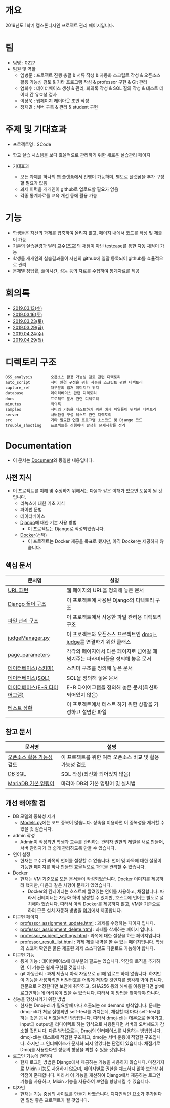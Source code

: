 # 개요
2019년도 1학기 캡스톤디자인 프로젝트 관리 페이지입니다.

# 팀
- 팀명 : 0227
- 팀원 및 역할
    - 임병준 : 프로젝트 진행 총괄 & 서류 작성 & 자동화 스크립트 작성 & 오픈소스 활용 가능성 검토 & 기타 프로그램 작성 & professor 구현 & Git 관리
    - 염희수 : 데이터베이스 생성 & 관리, 회의록 작성 & SQL 질의 작성 & 테스트 데이터 간 유효성 검사
    - 이상욱 : 웹페이지 레이아웃 초안 작성
    - 정재민 : 서버 구축 & 관리 & student 구현

# 주제 및 기대효과
  - 프로젝트명 : SCode
  - 학교 실습 시스템을 보다 효율적으로 관리하기 위한 새로운 실습관리 페이지
  
  - 기대효과
    - 모든 과제를 하나의 웹 플랫폼에서 진행이 가능하며, 별도로 플랫폼을 추가 구성할 필요가 없음
    - 과제 이력을 개개인이 github로 업로드할 필요가 없음
    - 각종 통계자료를 교육 개선 등에 활용 가능
  
# 기능  
  - 학생들은 자신의 과제를 압축하여 올리지 않고, 페이지 내에서 코드를 작성 및 제출이 가능
  - 기존의 실습환경과 달리 교수(조교)의 채점이 아닌 testcase를 통한 자동 채점이 가능
  - 학생들 개개인의 실습결과물이 자신의 github에 일괄 등록되어 github를 효율적으로 관리
  - 문제별 정답률, 풀이시간, 성능 등의 자료를 수집하여 통계자료를 제공
    
# 회의록 
- [2019.03.13(수)](https://github.com/BJ-Lim/Capstone_Design/tree/master/minutes/1.md)
- [2019.03.16(토)](https://github.com/BJ-Lim/Capstone_Design/tree/master/minutes/2.md)
- [2019.03.23(토)](https://github.com/BJ-Lim/Capstone_Design/tree/master/minutes/3.md)
- [2019.03.29(금)](https://github.com/BJ-Lim/Capstone_Design/tree/master/minutes/4.md)
- [2019.04.24(수)](https://github.com/BJ-Lim/Capstone_Design/tree/master/minutes/5.md)
- [2019.04.29(월)](https://github.com/BJ-Lim/Capstone_Design/tree/master/minutes/6.md)

# 디렉토리 구조
```
OSS_analysis        오픈소스 활용 가능성 검토 관련 디렉토리
auto_script         서버 환경 구성을 위한 자동화 스크립트 관련 디렉토리
capture_ref         대부분의 캡쳐 이미지가 위치
database            데이터베이스 관련 디렉토리
docs                프로젝트 문서 관련 디렉토리
minutes             회의록
samples             서버의 기능을 테스트하기 위한 예제 파일들이 위치한 디렉토리
server              서버환경 구성 테스트 관련 디렉토리
src                 기타 필요한 연결 프로그램 소스코드 및 Django 코드
trouble_shooting    프로젝트를 진행하며 발생한 문제사항들 정리
```

# Documentation
- 이 문서는 [Document](https://github.com/BJ-Lim/Capstone_Design/tree/master/docs)와 동일한 내용입니다.

## 사전 지식
- 이 프로젝트를 이해 및 수정하기 위해서는 다음과 같은 이해가 있으면 도움이 될 것입니다.
  - 리눅스에 대한 기초 지식
  - 파이썬 문법
  - 데이터베이스
  - [Django](https://github.com/BJ-Lim/Frameworks/blob/master/Django.md)에 대한 기본 사용 방법
    - 이 프로젝트는 Django로 작성되었습니다.
  - [Docker](https://github.com/BJ-Lim/Frameworks/blob/master/Docker.md)(선택)
    - 이 프로젝트는 Docker 제공을 목표로 했지만, 아직 Docker는 제공하지 않습니다.

## 핵심 문서
문서명 | 설명
---- | ----
[URL 패턴](https://github.com/BJ-Lim/Capstone_Design/blob/master/docs/URL_pattern.md) | 웹 페이지의 URL을 정의해 놓은 문서
[Django 폴더 구조](https://github.com/BJ-Lim/Capstone_Design/blob/master/docs/directory_structure.md) | 이 프로젝트에 사용된 Django의 디렉토리 구조
[파일 관리 구조](https://github.com/BJ-Lim/Capstone_Design/blob/master/docs/directory_structure) | 이 프로젝트에서 사용한 파일 관리용 디렉토리 구조
[judgeManager.py](https://github.com/BJ-Lim/Capstone_Design/blob/master/docs/judgeManager.md) | 이 프로젝트와 오픈소스 프로젝트인 [dmoj-judge](https://github.com/DMOJ/judge)를 연결하기 위한 클래스
[page_parameters](https://github.com/BJ-Lim/Capstone_Design/blob/master/docs/page_parameters.md) | 각각의 페이지에서 다른 페이지로 넘어갈 때 넘겨주는 파라미터들을 정의해 놓은 문서
[데이터베이스(스키마)](https://github.com/BJ-Lim/Capstone_Design/blob/master/database/database.md) | 스키마 구조를 정의해 놓은 문서
[데이터베이스(SQL)](https://github.com/BJ-Lim/Capstone_Design/tree/master/database) | SQL을 정의해 놓은 문서
[데이터베이스(E-R 다이어그램)](https://github.com/BJ-Lim/Capstone_Design/blob/master/database/ERD_0227_v3.PNG) | E-R 다이어그램을 정의해 놓은 문서(최신화 되어있지 않음)
[테스트 상황](https://github.com/BJ-Lim/Capstone_Design/blob/master/docs/test.md) | 이 프로젝트에서 테스트 하기 위한 상황을 가정하고 설명한 파일

## 참고 문서
문서명 | 설명
---- | ----
[오픈소스 활용 가능성 검토](https://github.com/BJ-Lim/Capstone_Design/tree/master/OSS_analysis) | 이 프로젝트를 위한 여러 오픈소스 비교 및 활용 가능성 검토
[DB SQL](https://github.com/BJ-Lim/Capstone_Design/tree/master/database) | SQL 작성(최신화 되어있지 않음)
[MariaDB 기본 명령어](https://github.com/BJ-Lim/Capstone_Design/blob/master/database/db_command.md) | 마리아 DB의 기본 명령어 및 설치법

## 개선 해야할 점
- DB 모델의 중복성 제거
  - [Models.py](https://github.com/BJ-Lim/Capstone_Design/blob/master/src/Django/scode/judge/models.py)에는 코드 중복이 많습니다. 상속을 이용하면 이 중복성을 제거할 수 있을 것 같습니다.
- admin 작성
  - Admin이 작성되면 학생과 교수를 관리하는 관리자 권한의 레벨을 새로 만들어, 서버 관리자가 더 쉽게 관리하도록 만들 수 있습니다.
- 언어 설정
  - 현재는 교수가 과목의 언어를 설정할 수 없습니다. 언어 및 과목에 대한 설정이 가능한 페이지를 하나 만들면 효율적으로 과목을 관리할 수 있습니다.
- Docker
  - 현재는 VM 기준으로 모든 문서들이 작성되었습니다. Docker 이미지를 제공하려 했지만, 다음과 같은 사항이 문제가 있었습니다.
    - Docker의 컨테이너는 호스트에 깔려있는 언어를 사용하고, 채점합니다. 따라서 컨테이너는 자동화 하여 생성할 수 있지만, 호스트에 언어는 별도로 설치해야 했습니다. 따라서 아직 Docker를 제공하지 않고, VM을 기준으로 하여 모든 설치 자동화 방법을 [여기](https://github.com/BJ-Lim/Capstone_Design/blob/master/docs/install.md)에서 제공합니다.
- 미구현 페이지
  - [professor_assignment_update.html](https://github.com/BJ-Lim/Capstone_Design/blob/master/src/Django/scode/judge/templates/judge/professor/professor_assignment_update.html) : 과제를 수정하는 페이지 입니다.
  - [professor_assignment_delete.html](https://github.com/BJ-Lim/Capstone_Design/blob/master/src/Django/scode/judge/templates/judge/professor/professor_assignment_delete.html) : 과제를 삭제하는 페이지 입니다.
  - [professor_subject_settings.html](https://github.com/BJ-Lim/Capstone_Design/blob/master/src/Django/scode/judge/templates/judge/professor/professor_subject_settings.html) : 과목에 대한 설정을 하는 페이지입니다. 
  - [professor_result_list.html](https://github.com/BJ-Lim/Capstone_Design/blob/master/src/Django/scode/judge/templates/judge/professor/professor_result_list.html) : 과제 제출 내역을 볼 수 있는 페이지입니다. 학생의 스코어 확인은 물론 제출된 과제 소스파일도 다운로드 가능해야 합니다.
- 미구현 기능
  - 통계 기능 : 데이터베이스에 대부분의 필드는 있습니다. 약간의 로직을 추가하면, 이 기능은 쉽게 구현될 것입니다.
  - git 자동관리 : 과제 제출시 아직 자동으로 git에 업로드 하지 않습니다. 하지만 이 기능을 사용하려면 비밀번호를 어떻게 저장할 것인지를 생각해 봐야 합니다. 원문으로 저장한다면 보안에 취약하고, SHA256 등의 해쉬를 이용한다면 git에 로그인하는데 어려움이 있을 수 있습니다. 따라서 이 방법을 찾아봐야 합니다. 
- 성능을 향상시키기 위한 방법
  - 현재는 Dmoj-cli가 필요할때 마다 호출되는 on demand 형식입니다. 문제는 dmoj-cli가 처음 실행되면 self-test를 거치는데, 채점할 때 마다 self-test를 하는 것은 몹시 비효율적인 방법입니다. 따라서 dmoj-cli는 데몬으로 돌아가고, input과 output을 리다이렉트 하는 형식으로 사용된다면 서버의 오버헤드가 감소할 것입니다. 다른 방법으로는, Dmoj의 인터페이스를 사용하는 방법입니다. dmoj-cli는 테스트에 적합한 구조이고, dmoj는 서버 운용에 적합한 구조입니다. 하지만 그 인터페이스가 문서화 되지 않았다는 단점이 있습니다. 채점기로 Dmoj를 사용한다면 성능의 향상을 꾀할 수 있을 것입니다.
- 로그인 기능에 관하여
  - 현재 로그인 방법은 Django에서 제공하는 기능을 사용하지 않습니다. 마찬가지로 Mixin 기능도 사용하지 않으며, 페이지별로 권한을 체크하지 않아 보안상 취약점이 존재합니다. 따라서 이 기능을 개선하여 Django에서 제공하는 로그인 기능을 사용하고, Mixin 기능을 사용하여 보안을 향상시킬 수 있습니다.
- 디자인
  - 현재는 기능 중심의 사이트를 만들기 바빴습니다. 디자인적인 요소가 추가된다면 훨씬 좋은 프로젝트가 될 것입니다.

